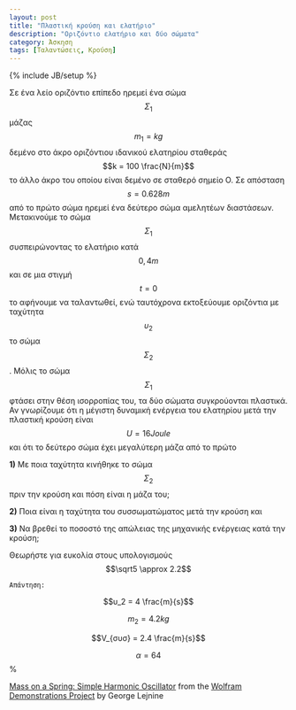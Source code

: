 ```yaml
---
layout: post
title: "Πλαστική κρούση και ελατήριο"
description: "Οριζόντιο ελατήριο και δύο σώματα"
category: Άσκηση
tags: [Ταλαντώσεις, Κρούση]
---
```

{% include JB/setup %}

Σε ένα λείο οριζόντιο επίπεδο ηρεμεί ένα σώμα $$Σ_1 $$ 
μάζας $$m_1 = kg$$ δεμένο στο άκρο οριζόντιου ιδανικού ελατηρίου σταθεράς 
$$k = 100 \frac{N}{m}$$ το άλλο άκρο του οποίου είναι δεμένο σε σταθερό σημείο Ο. Σε απόσταση $$s = 0.628m$$ από το πρώτο σώμα ηρεμεί ένα δεύτερο σώμα αμελητέων διαστάσεων. Μετακινούμε το σώμα $$Σ_1$$ συσπειρώνοντας το ελατήριο 
κατά $$0,4m$$ και σε μια στιγμή $$t = 0$$ το αφήνουμε να ταλαντωθεί, ενώ ταυτόχρονα εκτοξεύουμε οριζόντια με ταχύτητα $$υ_2$$ το σώμα $$Σ_2$$. 
Μόλις το σώμα $$Σ_1$$ φτάσει στην θέση ισορροπίας του, τα δύο σώματα συγκρούονται πλαστικά. Αν γνωρίζουμε ότι η μέγιστη δυναμική ενέργεια του ελατηρίου μετά την πλαστική κρούση είναι $$U = 16Joule$$ και ότι το δεύτερο σώμα έχει μεγαλύτερη μάζα από το πρώτο

**1)** Με ποια ταχύτητα κινήθηκε το σώμα $$Σ_2$$ πριν την κρούση και πόση είναι η μάζα του;

**2)** Ποια είναι η ταχύτητα του συσσωματώματος μετά την κρούση και 

**3)** Να βρεθεί το ποσοστό της απώλειας της μηχανικής ενέργειας κατά την κρούση;

Θεωρήστε για ευκολία στους υπολογισμούς $$\sqrt5 \approx 2.2$$

`Απάντηση:`

$$υ_2 = 4 \frac{m}{s}$$

$$m_2 = 4.2 kg$$

$$V_{συσ} = 2.4 \frac{m}{s}$$

$$α = 64$$ %


<script type='text/javascript' src='https://demonstrations.wolfram.com/javascript/embed.js' ></script><script type='text/javascript'>var demoObj = new DEMOEMBED(); demoObj.run('MassOnASpringSimpleHarmonicOscillator', '', '557', '642');</script><div id='DEMO_MassOnASpringSimpleHarmonicOscillator'><a class='demonstrationHyperlink' href='https://demonstrations.wolfram.com/MassOnASpringSimpleHarmonicOscillator/' target='_blank'>Mass on a Spring: Simple Harmonic Oscillator</a> from the <a class='demonstrationHyperlink' href='https://demonstrations.wolfram.com/' target='_blank'>Wolfram Demonstrations Project</a> by George Lejnine</div><br />

